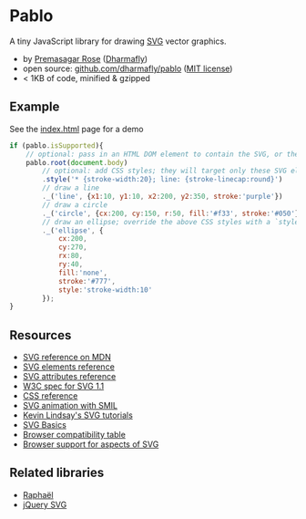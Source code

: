 # Pablo

A tiny JavaScript library for drawing [SVG](https://developer.mozilla.org/en/SVG) vector graphics.

* by [Premasagar Rose](http://premasagar.com) 
    ([Dharmafly](http://dharmafly.com))
* open source: [github.com/dharmafly/pablo](http://github.com/dharmafly/pablo) 
([MIT license](http://opensource.org/licenses/mit-license.php))
* < 1KB of code, minified & gzipped

## Example

See the [index.html](https://github.com/dharmafly/pablo/blob/master/index.html) page for a demo
    
````js
if (pablo.isSupported){
    // optional: pass in an HTML DOM element to contain the SVG, or the element's `id` as a string
    pablo.root(document.body)
        // optional: add CSS styles; they will target only these SVG elements
        .style('* {stroke-width:20}; line: {stroke-linecap:round}')
        // draw a line
        ._('line', {x1:10, y1:10, x2:200, y2:350, stroke:'purple'})
        // draw a circle
        ._('circle', {cx:200, cy:150, r:50, fill:'#f33', stroke:'#050'})
        // draw an ellipse; override the above CSS styles with a `style` attribute
        ._('ellipse', {
            cx:200,
            cy:270,
            rx:80,
            ry:40,
            fill:'none',
            stroke:'#777',
            style:'stroke-width:10'
        });
}
````


## Resources

* [SVG reference on MDN](https://developer.mozilla.org/en/SVG)
* [SVG elements reference](https://developer.mozilla.org/en/SVG/Element)
* [SVG attributes reference](https://developer.mozilla.org/en/SVG/Attribute)
* [W3C spec for SVG 1.1](http://www.w3.org/TR/SVG11/)
* [CSS reference](https://developer.mozilla.org/en/CSS/CSS_Reference)
* [SVG animation with SMIL](https://developer.mozilla.org/en/SVG/SVG_animation_with_SMIL)
* [Kevin Lindsay's SVG tutorials](http://kevlindev.com/tutorials/basics/index.htm)
* [SVG Basics](http://www.svgbasics.com)
* [Browser compatibility table](https://en.wikipedia.org/wiki/Comparison_of_web_browsers#Image%5Fformat%5Fsupport)
* [Browser support for aspects of SVG](http://caniuse.com/#search=svg)


## Related libraries

* [Raphaël](http://raphaeljs.com)
* [jQuery SVG](http://keith-wood.name/svg.html)